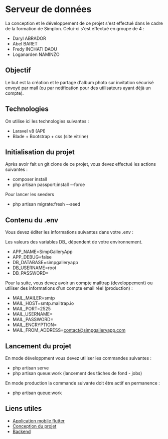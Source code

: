# Serveur de données

La conception et le développement de ce projet s'est effectué dans le cadre de la formation de Simplon. Celui-ci s'est effectué en groupe de 4 :

- Daryl ABRADOR
- Abel BARET
- Fredy INCHATI DAOU
- Loganarden NAMINZO

## Objectif

Le but est la création et le partage d'album photo sur invitation sécurisé envoyé par mail (ou par notification pour des utilisateurs ayant déjà un compte).

## Technologies

On utilise ici les technologies suivantes :

- Laravel v8 (API)
- Blade + Bootstrap + css (site vitrine)

## Initialisation du projet

Après avoir fait un git clone de ce projet, vous devez effectué les actions suivantes : 

- composer install
- php artisan passport:install --force

Pour lancer les seeders

- php artisan migrate:fresh --seed

## Contenu du .env

Vous devez éditer les informations suivantes dans votre .env :

Les valeurs des variables DB_ dépendent de votre environnement.

- APP_NAME=SimpGalleryApp
- APP_DEBUG=false
- DB_DATABASE=simpgalleryapp
- DB_USERNAME=root
- DB_PASSWORD=

Pour la suite, vous devez avoir un compte mailtrap (developpement) ou utiliser des informations d'un compte email réel (production) :

- MAIL_MAILER=smtp
- MAIL_HOST=smtp.mailtrap.io
- MAIL_PORT=2525
- MAIL_USERNAME=
- MAIL_PASSWORD=
- MAIL_ENCRYPTION=
- MAIL_FROM_ADDRESS=contact@simpgalleryapp.com

## Lancement du projet 

En mode développment vous devez utiliser les commandes suivantes : 

- php artisan serve
- php artisan queue:work (lancement des tâches de fond - jobs)

En mode production la commande suivante doit être actif en permanence :

- php artisan queue:work

## Liens utiles

- <a href="https://github.com/Darylabrador/SimpGalleryApp"> Application mobile flutter </a>
- <a href="https://github.com/Darylabrador/SimpGalleryApp/tree/ressource"> Conception du projet </a>
- <a href="https://github.com/Darylabrador/SimpGalleryApp/tree/server"> Backend </a>